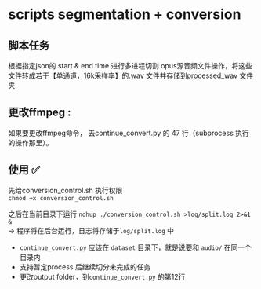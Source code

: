 # scripts segmentation + conversion
## 脚本任务
根据指定json的 start & end time 进行多进程切割 opus源音频文件操作，将这些文件转成若干【单通道，16k采样率】的.wav 文件并存储到processed_wav 文件夹


## 更改ffmpeg : 
如果要更改ffmpeg命令， 去continue_convert.py 的 47 行（subprocess 执行的操作那里）。


## 使用 ✅
先给conversion_control.sh 执行权限 <br>
`chmod +x conversion_control.sh` <br>

之后在当前目录下运行 `nohup ./conversion_control.sh >log/split.log 2>&1 &` <br>
-> 程序将在后台运行，日志将存储于`log/split.log` 中 <br>
* `continue_convert.py` 应该在 `dataset` 目录下，就是说要和 `audio/` 在同一个目录内 
* 支持暂定process 后继续切分未完成的任务 
* 更改output folder，到`continue_convert.py` 的第12行


